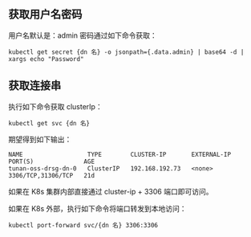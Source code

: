 ## 获取用户名密码
用户名默认是：admin
密码通过如下命令获取：

```shell
kubectl get secret {dn 名} -o jsonpath={.data.admin} | base64 -d | xargs echo "Password"
```

## 获取连接串
执行如下命令获取 clusterIp：

```shell
kubectl get svc {dn 名}
```

期望得到如下输出：

```shell
NAME                  TYPE        CLUSTER-IP       EXTERNAL-IP   PORT(S)              AGE
tunan-oss-drsg-dn-0   ClusterIP   192.168.192.73   <none>        3306/TCP,31306/TCP   21d
```

如果在 K8s 集群内部直接通过 cluster-ip + 3306 端口即可访问。

如果在 K8s 外部，执行如下命令将端口转发到本地访问：

```shell
kubectl port-forward svc/{dn 名} 3306:3306
```
